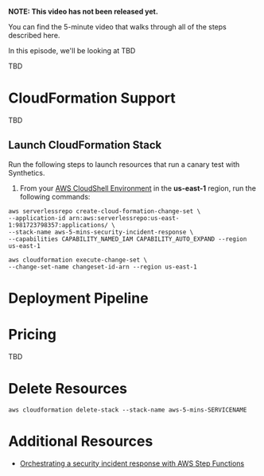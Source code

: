 **NOTE: This video has not been released yet.**

You can find the 5-minute video that walks through all of the steps described here. 

In this episode, we'll be looking at TBD

TBD


# CloudFormation Support
TBD


## Launch CloudFormation Stack

Run the following steps to launch resources that run a canary test with Synthetics.

1. From your [AWS CloudShell Environment](https://us-east-1.console.aws.amazon.com/cloudshell/home?region=us-east-1#) in the **us-east-1** region, run the following commands: 

```
aws serverlessrepo create-cloud-formation-change-set \
--application-id arn:aws:serverlessrepo:us-east-1:981723798357:applications/ \
--stack-name aws-5-mins-security-incident-response \
--capabilities CAPABILITY_NAMED_IAM CAPABILITY_AUTO_EXPAND --region us-east-1

aws cloudformation execute-change-set \
--change-set-name changeset-id-arn --region us-east-1
```


# Deployment Pipeline

# Pricing
TBD

# Delete Resources

```
aws cloudformation delete-stack --stack-name aws-5-mins-SERVICENAME
```

# Additional Resources

* [Orchestrating a security incident response with AWS Step Functions](https://aws.amazon.com/blogs/compute/orchestrating-a-security-incident-response-with-aws-step-functions/)